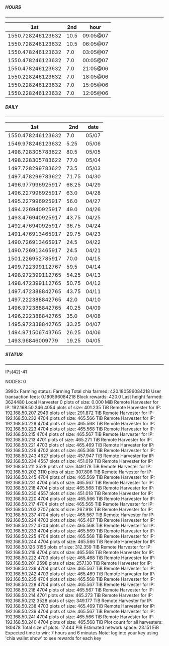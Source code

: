 ##### HOURS
-------

| 1st | 2nd | hour |
|---|----|-----|
|1550.728246123632 | 10.5 | 09:05@07 |
|1550.728246123632 | 10.5 | 06:05@07 |
|1550.478246123632 | 7.0 | 03:05@07 |
|1550.478246123632 | 7.0 | 00:05@07 |
|1550.478246123632 | 7.0 | 21:05@06 |
|1550.228246123632 | 7.0 | 18:05@06 |
|1550.228246123632 | 7.0 | 15:05@06 |
|1550.228246123632 | 7.0 | 12:05@06 |

##### DAILY
-------

| 1st | 2nd | date |
|---|----|-----|
|1550.478246123632 | 7.0 | 05/07 |
|1549.978246123632 | 5.25 | 05/06 |
|1498.728305783622 | 80.5 | 05/05 |
|1498.228305783622 | 77.0 | 05/04 |
|1497.728299783622 | 73.5 | 05/03 |
|1497.478299783622 | 71.75 | 04/30 |
|1496.977996925917 | 68.25 | 04/29 |
|1496.227996925917 | 63.0 | 04/28 |
|1495.227996925917 | 56.0 | 04/27 |
|1494.226940925917 | 49.0 | 04/26 |
|1493.476940925917 | 43.75 | 04/25 |
|1492.476940925917 | 36.75 | 04/24 |
|1491.476913465917 | 29.75 | 04/23 |
|1490.726913465917 | 24.5 | 04/22 |
|1490.726913465917 | 24.5 | 04/21 |
|1501.226952785917 | 70.0 | 04/15 |
|1499.722399112767 | 59.5 | 04/14 |
|1498.972399112765 | 54.25 | 04/13 |
|1498.472399112765 | 50.75 | 04/12 |
|1497.472388842765 | 43.75 | 04/11 |
|1497.222388842765 | 42.0 | 04/10 |
|1496.972388842765 | 40.25 | 04/09 |
|1496.222388842765 | 35.0 | 04/08 |
|1495.972338842765 | 33.25 | 04/07 |
|1494.971506743765 | 26.25 | 04/06 |
|1493.96846009779 | 19.25 | 04/05 |


##### STATUS
-------

IPs[42]-41

NODES: 0


3990x
Farming status: Farming
Total chia farmed: 420.180596084218
User transaction fees: 0.180596084218
Block rewards: 420.0
Last height farmed: 3624480
Local Harvester
   0 plots of size: 0.000 MiB
Remote Harvester for IP: 192.168.50.246
   4054 plots of size: 401.235 TiB
Remote Harvester for IP: 192.168.50.207
   2949 plots of size: 291.872 TiB
Remote Harvester for IP: 192.168.50.232
   4704 plots of size: 465.566 TiB
Remote Harvester for IP: 192.168.50.229
   4704 plots of size: 465.568 TiB
Remote Harvester for IP: 192.168.50.223
   4704 plots of size: 465.568 TiB
Remote Harvester for IP: 192.168.50.215
   4704 plots of size: 465.567 TiB
Remote Harvester for IP: 192.168.50.213
   4701 plots of size: 465.271 TiB
Remote Harvester for IP: 192.168.50.221
   4703 plots of size: 465.469 TiB
Remote Harvester for IP: 192.168.50.226
   4702 plots of size: 465.368 TiB
Remote Harvester for IP: 192.168.50.243
   4627 plots of size: 457.947 TiB
Remote Harvester for IP: 192.168.50.234
   4557 plots of size: 451.019 TiB
Remote Harvester for IP: 192.168.50.211
   3528 plots of size: 349.178 TiB
Remote Harvester for IP: 192.168.50.202
   3110 plots of size: 307.806 TiB
Remote Harvester for IP: 192.168.50.245
   4704 plots of size: 465.569 TiB
Remote Harvester for IP: 192.168.50.231
   4704 plots of size: 465.567 TiB
Remote Harvester for IP: 192.168.50.218
   4704 plots of size: 465.568 TiB
Remote Harvester for IP: 192.168.50.230
   4557 plots of size: 451.018 TiB
Remote Harvester for IP: 192.168.50.220
   4704 plots of size: 465.566 TiB
Remote Harvester for IP: 192.168.50.217
   4704 plots of size: 465.565 TiB
Remote Harvester for IP: 192.168.50.203
   2707 plots of size: 267.918 TiB
Remote Harvester for IP: 192.168.50.237
   4704 plots of size: 465.567 TiB
Remote Harvester for IP: 192.168.50.224
   4703 plots of size: 465.467 TiB
Remote Harvester for IP: 192.168.50.227
   4704 plots of size: 465.568 TiB
Remote Harvester for IP: 192.168.50.233
   4704 plots of size: 465.569 TiB
Remote Harvester for IP: 192.168.50.225
   4704 plots of size: 465.568 TiB
Remote Harvester for IP: 192.168.50.244
   4704 plots of size: 465.566 TiB
Remote Harvester for IP: 192.168.50.126
   3156 plots of size: 312.359 TiB
Remote Harvester for IP: 192.168.50.219
   4704 plots of size: 465.568 TiB
Remote Harvester for IP: 192.168.50.222
   4703 plots of size: 465.468 TiB
Remote Harvester for IP: 192.168.50.201
   2598 plots of size: 257.130 TiB
Remote Harvester for IP: 192.168.50.236
   4704 plots of size: 465.567 TiB
Remote Harvester for IP: 192.168.50.242
   4703 plots of size: 465.469 TiB
Remote Harvester for IP: 192.168.50.235
   4704 plots of size: 465.568 TiB
Remote Harvester for IP: 192.168.50.228
   4704 plots of size: 465.567 TiB
Remote Harvester for IP: 192.168.50.216
   4704 plots of size: 465.567 TiB
Remote Harvester for IP: 192.168.50.214
   4701 plots of size: 465.273 TiB
Remote Harvester for IP: 192.168.50.212
   3528 plots of size: 349.177 TiB
Remote Harvester for IP: 192.168.50.238
   4703 plots of size: 465.469 TiB
Remote Harvester for IP: 192.168.50.239
   4704 plots of size: 465.567 TiB
Remote Harvester for IP: 192.168.50.241
   4704 plots of size: 465.566 TiB
Remote Harvester for IP: 192.168.50.240
   4704 plots of size: 465.568 TiB
Plot count for all harvesters: 180478
Total size of plots: 17.444 PiB
Estimated network space: 23.151 EiB
Expected time to win: 7 hours and 6 minutes
Note: log into your key using 'chia wallet show' to see rewards for each key

